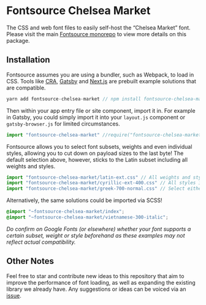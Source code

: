 # Fontsource Chelsea Market

The CSS and web font files to easily self-host the “Chelsea Market” font. Please visit the main [Fontsource monorepo](https://github.com/DecliningLotus/fontsource) to view more details on this package.

## Installation

Fontsource assumes you are using a bundler, such as Webpack, to load in CSS. Tools like [CRA](https://create-react-app.dev/), [Gatsby](https://www.gatsbyjs.org/) and [Next.js](https://nextjs.org/) are prebuilt example solutions that are compatible.

```javascript
yarn add fontsource-chelsea-market // npm install fontsource-chelsea-market
```

Then within your app entry file or site component, import it in. For example in Gatsby, you could simply import it into your `layout.js` component or `gatsby-browser.js` for limited circumstances.

```javascript
import "fontsource-chelsea-market" //require("fontsource-chelsea-market")
```

Fontsource allows you to select font subsets, weights and even individual styles, allowing you to cut down on payload sizes to the last byte! The default selection above, however, sticks to the Latin subset including all weights and styles.

```javascript
import "fontsource-chelsea-market/latin-ext.css" // All weights and styles included.
import "fontsource-chelsea-market/cyrillic-ext-400.css" // All styles included.
import "fontsource-chelsea-market/greek-700-normal.css" // Select either normal or italic.
```

Alternatively, the same solutions could be imported via SCSS!

```scss
@import "~fontsource-chelsea-market/index";
@import "~fontsource-chelsea-market/vietnamese-300-italic";
```

_Do confirm on Google Fonts (or elsewhere) whether your font supports a certain subset, weight or style beforehand as these examples may not reflect actual compatibility._

## Other Notes

Feel free to star and contribute new ideas to this repository that aim to improve the performance of font loading, as well as expanding the existing library we already have. Any suggestions or ideas can be voiced via an [issue](https://github.com/DecliningLotus/fontsource/issues).
